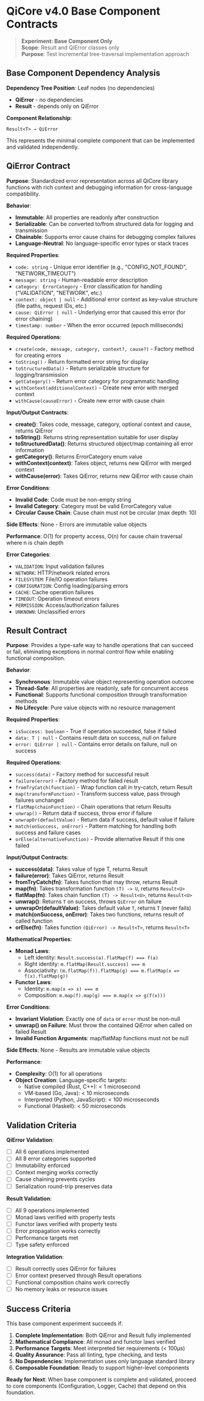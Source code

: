 # QiCore v4.0 Base Component Contracts

> **Experiment: Base Component Only**  
> **Scope**: Result<T> and QiError classes only  
> **Purpose**: Test incremental tree-traversal implementation approach

## Base Component Dependency Analysis

**Dependency Tree Position**: Leaf nodes (no dependencies)
- **QiError** - no dependencies  
- **Result<T>** - depends only on QiError

**Component Relationship**:
```
Result<T> → QiError
```

This represents the minimal complete component that can be implemented and validated independently.

## QiError Contract

**Purpose**: Standardized error representation across all QiCore library functions with rich context and debugging information for cross-language compatibility.

**Behavior**:
- **Immutable**: All properties are readonly after construction
- **Serializable**: Can be converted to/from structured data for logging and transmission
- **Chainable**: Supports error cause chains for debugging complex failures
- **Language-Neutral**: No language-specific error types or stack traces

**Required Properties**:
- `code: string` - Unique error identifier (e.g., "CONFIG_NOT_FOUND", "NETWORK_TIMEOUT")
- `message: string` - Human-readable error description
- `category: ErrorCategory` - Error classification for handling ("VALIDATION", "NETWORK", etc.)
- `context: object | null` - Additional error context as key-value structure (file paths, request IDs, etc.)
- `cause: QiError | null` - Underlying error that caused this error (for error chaining)
- `timestamp: number` - When the error occurred (epoch milliseconds)

**Required Operations**:
- `create(code, message, category, context?, cause?)` - Factory method for creating errors
- `toString()` - Return formatted error string for display
- `toStructuredData()` - Return serializable structure for logging/transmission
- `getCategory()` - Return error category for programmatic handling
- `withContext(additionalContext)` - Create new error with merged context
- `withCause(causeError)` - Create new error with cause chain

**Input/Output Contracts**:
- **create()**: Takes code, message, category, optional context and cause, returns QiError
- **toString()**: Returns string representation suitable for user display
- **toStructuredData()**: Returns structured object/map containing all error information
- **getCategory()**: Returns ErrorCategory enum value
- **withContext(context)**: Takes object, returns new QiError with merged context
- **withCause(error)**: Takes QiError, returns new QiError with cause chain

**Error Conditions**: 
- **Invalid Code**: Code must be non-empty string
- **Invalid Category**: Category must be valid ErrorCategory value
- **Circular Cause Chain**: Cause chain must not be circular (max depth: 10)

**Side Effects**: None - Errors are immutable value objects

**Performance**: O(1) for property access, O(n) for cause chain traversal where n is chain depth

**Error Categories**:
- `VALIDATION`: Input validation failures
- `NETWORK`: HTTP/network related errors  
- `FILESYSTEM`: File/IO operation failures
- `CONFIGURATION`: Config loading/parsing errors
- `CACHE`: Cache operation failures
- `TIMEOUT`: Operation timeout errors
- `PERMISSION`: Access/authorization failures
- `UNKNOWN`: Unclassified errors

## Result<T> Contract

**Purpose**: Provides a type-safe way to handle operations that can succeed or fail, eliminating exceptions in normal control flow while enabling functional composition.

**Behavior**: 
- **Synchronous**: Immutable value object representing operation outcome
- **Thread-Safe**: All properties are readonly, safe for concurrent access
- **Functional**: Supports functional composition through transformation methods
- **No Lifecycle**: Pure value objects with no resource management

**Required Properties**:
- `isSuccess: boolean` - True if operation succeeded, false if failed
- `data: T | null` - Contains result data on success, null on failure  
- `error: QiError | null` - Contains error details on failure, null on success

**Required Operations**:
- `success(data)` - Factory method for successful result
- `failure(error)` - Factory method for failed result  
- `fromTryCatch(function)` - Wrap function call in try-catch, return Result
- `map(transformFunction)` - Transform success value, pass through failures unchanged
- `flatMap(chainFunction)` - Chain operations that return Results
- `unwrap()` - Return data if success, throw error if failure
- `unwrapOr(defaultValue)` - Return data if success, default value if failure
- `match(onSuccess, onError)` - Pattern matching for handling both success and failure cases
- `orElse(alternativeFunction)` - Provide alternative Result if this one failed

**Input/Output Contracts**:
- **success(data)**: Takes value of type T, returns Result<T>
- **failure(error)**: Takes QiError, returns Result<T>
- **fromTryCatch(fn)**: Takes function that may throw, returns Result<T>
- **map(fn)**: Takes transformation function `(T) -> U`, returns `Result<U>`
- **flatMap(fn)**: Takes chain function `(T) -> Result<U>`, returns `Result<U>`  
- **unwrap()**: Returns `T` on success, throws `QiError` on failure
- **unwrapOr(defaultValue)**: Takes default value `T`, returns `T` (never fails)
- **match(onSuccess, onError)**: Takes two functions, returns result of called function
- **orElse(fn)**: Takes function `(QiError) -> Result<T>`, returns `Result<T>`

**Mathematical Properties**:
- **Monad Laws**: 
  - Left identity: `Result.success(a).flatMap(f) === f(a)`
  - Right identity: `m.flatMap(Result.success) === m`
  - Associativity: `(m.flatMap(f)).flatMap(g) === m.flatMap(x => f(x).flatMap(g))`
- **Functor Laws**:
  - Identity: `m.map(x => x) === m`
  - Composition: `m.map(f).map(g) === m.map(x => g(f(x)))`

**Error Conditions**:
- **Invariant Violation**: Exactly one of `data` or `error` must be non-null
- **unwrap() on Failure**: Must throw the contained QiError when called on failed Result
- **Invalid Function Arguments**: map/flatMap functions must not be null

**Side Effects**: None - Results are immutable value objects

**Performance**: 
- **Complexity**: O(1) for all operations
- **Object Creation**: Language-specific targets:
  - Native compiled (Rust, C++): < 1 microsecond
  - VM-based (Go, Java): < 10 microseconds
  - Interpreted (Python, JavaScript): < 100 microseconds
  - Functional (Haskell): < 50 microseconds

## Validation Criteria

**QiError Validation**:
- [ ] All 6 operations implemented
- [ ] All 8 error categories supported
- [ ] Immutability enforced
- [ ] Context merging works correctly
- [ ] Cause chaining prevents cycles
- [ ] Serialization round-trip preserves data

**Result<T> Validation**:
- [ ] All 9 operations implemented
- [ ] Monad laws verified with property tests
- [ ] Functor laws verified with property tests
- [ ] Error propagation works correctly
- [ ] Performance targets met
- [ ] Type safety enforced

**Integration Validation**:
- [ ] Result<T> correctly uses QiError for failures
- [ ] Error context preserved through Result operations
- [ ] Functional composition chains work correctly
- [ ] No memory leaks or resource issues

## Success Criteria

This base component experiment succeeds if:

1. **Complete Implementation**: Both QiError and Result<T> fully implemented
2. **Mathematical Compliance**: All monad and functor laws verified
3. **Performance Targets**: Meet interpreted tier requirements (< 100μs)
4. **Quality Assurance**: Pass all linting, type checking, and tests
5. **No Dependencies**: Implementation uses only language standard library
6. **Composable Foundation**: Ready to support higher-level components

**Ready for Next**: When base component is complete and validated, proceed to core components (Configuration, Logger, Cache) that depend on this foundation.